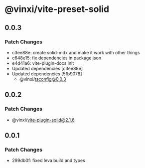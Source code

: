 # @vinxi/vite-preset-solid

## 0.0.3

### Patch Changes

- c3ee88e: create solid-mdx and make it work with other things
- c648e15: fix dependencies in package json
- e4d41a6: vite-plugin-docs init
- Updated dependencies [c3ee88e]
- Updated dependencies [5fb9078]
  - @vinxi/tsconfig@0.0.3

## 0.0.2

### Patch Changes

- @vinxi/vite-plugin-solid@2.1.6

## 0.0.1

### Patch Changes

- 299db0f: fixed leva build and types
